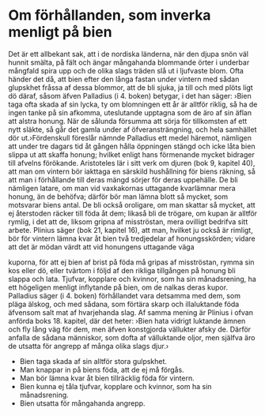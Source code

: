 
# Om förhållanden, som inverka menligt på bien

Det är ett allbekant sak, att i de nordiska länderna, när den djupa snön väl hunnit smälta, på fält och ängar mångahanda blommande örter i underbar mångfald spira upp och de olika slags träden slå ut i ljufvaste blom. Ofta händer det då, att bien efter den långa fastan under vintern med sådan glupskhet fråssa af dessa blommor, att de bli sjuka, ja till och med plöts ligt dö däraf, såsom äfven Palladius (i 4. boken) betygar, i det han säger: ›Bien taga ofta skada af sin lycka, ty om blomningen ett år är alltför riklig, så ha de ingen tanke på sin afkomma, uteslutande upptagna som de äro af sin äflan att alstra honung. När de sålunda försumma att sörja för tillkomsten af ett nytt släkte, så går det gamla under af öfveransträngning, och hela samhället dör ut.›Fördenskull föreslår nämnde Palladius ett medel häremot, nämligen att under tre dagars tid åt gången hålla öppningen stängd och icke låta bien slippa ut att skaffa honung; hvilket enligt hans förmenande mycket bidrager till afvelns förökande. Aristoteles lär i sitt verk om djuren (bok 9, kapitel 40), att man om vintern bör iakttaga en särskild hushållning för biens räkning, så att man i förhållande till deras mängd sörjer för deras uppehälle. De bli nämligen latare, om man vid vaxkakornas uttagande kvarlämnar mera honung, än de behöfva; därför bör man lämna blott så mycket, som motsvarar biens antal. De bli också oroligare, om man skattar så mycket, att ej återstoden räcker till föda åt dem; likaså bli de trögare, om kupan är alltför rymlig, i det att de, liksom gripna af misströstan, mera ovilligt bedrifva sitt arbete. Plinius säger (bok 21, kapitel 16), att man, hvilket ju också är rimligt, bör för vintern lämna kvar åt bien två tredjedelar af honungsskörden; vidare att det är mödan värdt att vid honungens uttagande väga 

kuporna, för att ej bien af brist på föda må gripas af misströstan, rymma sin kos eller dö, eller tvärtom i följd af den rikliga tillgången på honung bli slappa och lata. Tjufvar, kopplare och kvinnor, som ha sin månadsrening, ha ett högeligen menligt inflytande på bien, om de nalkas deras kupor. Palladius säger (i 4. boken) förhållandet vara detsamma med dem, som pläga älskog, och med sådana, som förtära skarp och illaluktande föda äfvensom salt mat af hvarjehanda slag. Af samma mening är Plinius i ofvan anförda boks 18. kapitel, där det heter: ›Bien hata vidrigt luktande ämnen och fly lång väg för dem, men äfven konstgjorda vällukter afsky de. Därför anfalla de sådana människor, som dofta af välluktande oljor, men själfva äro de utsatta för angrepp af många olika slags djur.›

- Bien taga skada af sin alltför stora gulpskhet.
- Man knappar in på biens föda, att de ej må förgås.
- Man bör lämna kvar åt bien tillräcklig föda för vintern.
- Bien kunna ej tåla tjufvar, kopplare och kvinnor, som ha sin månadsrening.
- Bien utsatta för mångahanda angrepp.